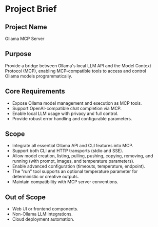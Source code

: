 # Project Brief

## Project Name

Ollama MCP Server

## Purpose

Provide a bridge between Ollama's local LLM API and the Model Context Protocol (MCP), enabling MCP-compatible tools to access and control Ollama models programmatically.

## Core Requirements

- Expose Ollama model management and execution as MCP tools.
- Support OpenAI-compatible chat completion via MCP.
- Enable local LLM usage with privacy and full control.
- Provide robust error handling and configurable parameters.

## Scope

- Integrate all essential Ollama API and CLI features into MCP.
- Support both CLI and HTTP transports (stdio and SSE).
- Allow model creation, listing, pulling, pushing, copying, removing, and running (with prompt, images, and temperature parameters).
- Enable advanced configuration (timeouts, temperature, endpoint).  
- The "run" tool supports an optional temperature parameter for deterministic or creative outputs.
- Maintain compatibility with MCP server conventions.

## Out of Scope

- Web UI or frontend components.
- Non-Ollama LLM integrations.
- Cloud deployment automation.
